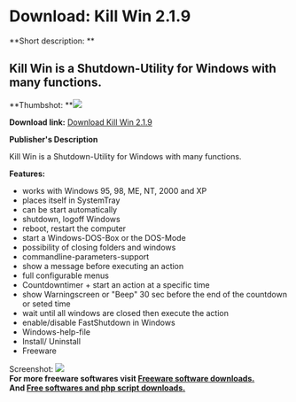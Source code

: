 # Download: Kill Win 2.1.9

**Short description: **

## Kill Win is a Shutdown-Utility for Windows with many functions.

  
**Thumbshot: **![](http://www.freewarefiles.com/screenshot/killwin_md.gif)   
  
**Download link:** [Download Kill Win 2.1.9](http://freesoftwares.boysofts.com/Kill-Win_program_20952.html)  
  

**Publisher's Description**  
  

Kill Win is a Shutdown-Utility for Windows with many functions.

**Features:**

  * works with Windows 95, 98, ME, NT, 2000 and XP 
  * places itself in SystemTray 
  * can be start automatically 
  * shutdown, logoff Windows 
  * reboot, restart the computer 
  * start a Windows-DOS-Box or the DOS-Mode 
  * possibility of closing folders and windows 
  * commandline-parameters-support 
  * show a message before executing an action 
  * full configurable menus 
  * Countdowntimer + start an action at a specific time 
  * show Warningscreen or "Beep" 30 sec before the end of the countdown or seted time 
  * wait until all windows are closed then execute the action 
  * enable/disable FastShutdown in Windows 
  * Windows-help-file 
  * Install/ Uninstall 
  * Freeware 

  
  
Screenshot: ![](http://www.freewarefiles.com/screenshot/killwin.gif)  
**For more freeware softwares visit [Freeware software downloads.](http://freesoftwares.boysofts.com/)**   
**And [Free softwares and php script downloads.](http://www.boysofts.com/)**

